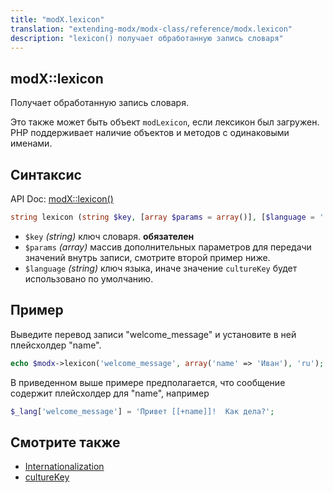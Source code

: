 ```yaml
---
title: "modX.lexicon"
translation: "extending-modx/modx-class/reference/modx.lexicon"
description: "lexicon() получает обработанную запись словаря"
---
```


## modX::lexicon

Получает обработанную запись словаря. 

Это также может быть объект `modLexicon`, если лексикон был загружен. PHP поддерживает наличие объектов и методов с одинаковыми именами.

## Синтаксис

API Doc: [modX::lexicon()](http://api.modx.com/revolution/2.2/db_core_model_modx_modx.class.html#%5CmodX::lexicon())

``` php
string lexicon (string $key, [array $params = array()], [$language = ''])
```

- `$key` _(string)_ ключ словаря. **обязателен**
- `$params` _(array)_ массив дополнительных параметров для передачи значений внутрь записи, смотрите второй пример ниже.
- `$language` _(string)_ ключ языка, иначе значение `cultureKey` будет использовано по умолчанию.

## Пример

Выведите перевод записи "welcome_message" и установите в ней плейсхолдер "name".

``` php
echo $modx->lexicon('welcome_message', array('name' => 'Иван'), 'ru');
```

В приведенном выше примере предполагается, что сообщение содержит плейсхолдер для "name", например

``` php
$_lang['welcome_message'] = 'Привет [[+name]]!  Как дела?';
```

## Смотрите также

- [Internationalization](extending-modx/internationalization "Internationalization")
- [cultureKey](building-sites/settings/culturekey)